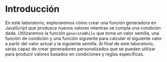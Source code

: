 # Introducción

En este laboratorio, exploraremos cómo crear una función generadora en JavaScript que produzca nuevos valores mientras se cumpla una condición dada. Utilizaremos la función `generateWhile` que toma un valor semilla, una función de condición y una función siguiente para calcular el siguiente valor a partir del valor actual y la siguiente semilla. Al final de este laboratorio, serás capaz de crear generadores personalizados que se pueden utilizar para producir valores basados en condiciones y reglas específicas.
